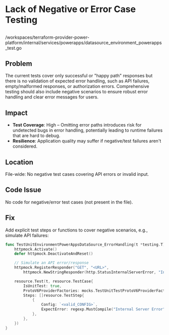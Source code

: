 # Lack of Negative or Error Case Testing

##

/workspaces/terraform-provider-power-platform/internal/services/powerapps/datasource_environment_powerapps_test.go

## Problem

The current tests cover only successful or "happy path" responses but there is no validation of expected error handling, such as API failures, empty/malformed responses, or authorization errors. Comprehensive testing should also include negative scenarios to ensure robust error handling and clear error messages for users.

## Impact

- **Test Coverage**: High – Omitting error paths introduces risk for undetected bugs in error handling, potentially leading to runtime failures that are hard to debug.
- **Resilience**: Application quality may suffer if negative/test failures aren't considered.

## Location

File-wide: No negative test cases covering API errors or invalid input.

## Code Issue

No code for negative/error test cases (not present in the file).

## Fix

Add explicit test steps or functions to cover negative scenarios, e.g., simulate API failures:

```go
func TestUnitEnvironmentPowerAppsDataSource_ErrorHandling(t *testing.T) {
    httpmock.Activate()
    defer httpmock.DeactivateAndReset()

    // Simulate an API error/response
    httpmock.RegisterResponder("GET", "<URL>",
        httpmock.NewStringResponder(http.StatusInternalServerError, "Internal Server Error"))

    resource.Test(t, resource.TestCase{
        IsUnitTest: true,
        ProtoV6ProviderFactories: mocks.TestUnitTestProtoV6ProviderFactories,
        Steps: []resource.TestStep{
            {
                Config: `<valid_CONFIG>`,
                ExpectError: regexp.MustCompile("Internal Server Error"),
            },
        },
    })
}
```
